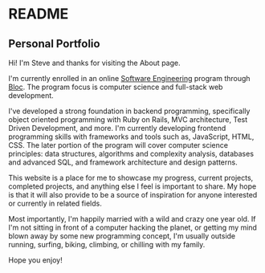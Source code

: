 # README

## Personal Portfolio

Hi! I'm Steve and thanks for visiting the About page.

I'm currently enrolled in an online [Software Engineering](https://www.bloc.io/software-developer-track) program through [Bloc](https://www.bloc.io/about). The program focus is computer science and full-stack web development.

I've developed a strong foundation in backend programming, specifically object oriented programming with Ruby on Rails,  MVC architecture, Test Driven Development, and more. I'm currently developing frontend programming skills with frameworks and tools such as, JavaScript, HTML, CSS. The later portion of the program will cover computer science principles: data structures, algorithms and complexity analysis, databases and advanced SQL, and framework architecture and design patterns.

This website is a place for me to showcase my progress, current projects, completed projects, and anything else I feel is important to share. My hope is that it will also provide to be a source of inspiration for anyone interested or currently in related fields.

Most importantly, I'm happily married with a wild and crazy one year old. If I'm not sitting in front of a computer hacking the planet, or getting my mind blown away by some new programming concept, I'm usually outside running, surfing, biking, climbing, or chilling with my family.

Hope you enjoy!

